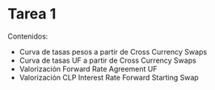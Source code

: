 # Tarea 1

Contenidos:
- Curva de tasas pesos a partir de Cross Currency Swaps
- Curva de tasas UF a partir de Cross Currency Swaps
- Valorización Forward Rate Agreement UF
- Valorización CLP Interest Rate Forward Starting Swap

